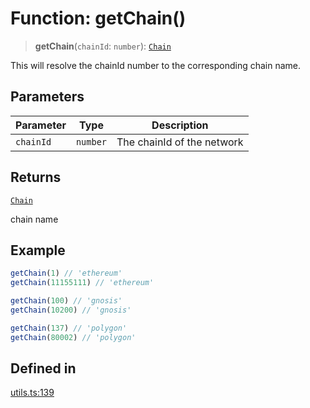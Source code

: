 # Function: getChain()

> **getChain**(`chainId`: `number`): [`Chain`](/docs/packages/sdk/type-aliases/Chain.md)

This will resolve the chainId number to the corresponding chain name.

## Parameters

| Parameter | Type | Description |
| ------ | ------ | ------ |
| `chainId` | `number` | The chainId of the network |

## Returns

[`Chain`](/docs/packages/sdk/type-aliases/Chain.md)

chain name

## Example

```ts
getChain(1) // 'ethereum'
getChain(11155111) // 'ethereum'

getChain(100) // 'gnosis'
getChain(10200) // 'gnosis'

getChain(137) // 'polygon'
getChain(80002) // 'polygon'
```

## Defined in

[utils.ts:139](https://github.com/monerium/js-monorepo/blob/main/packages/sdk/src/utils.ts#L139)
